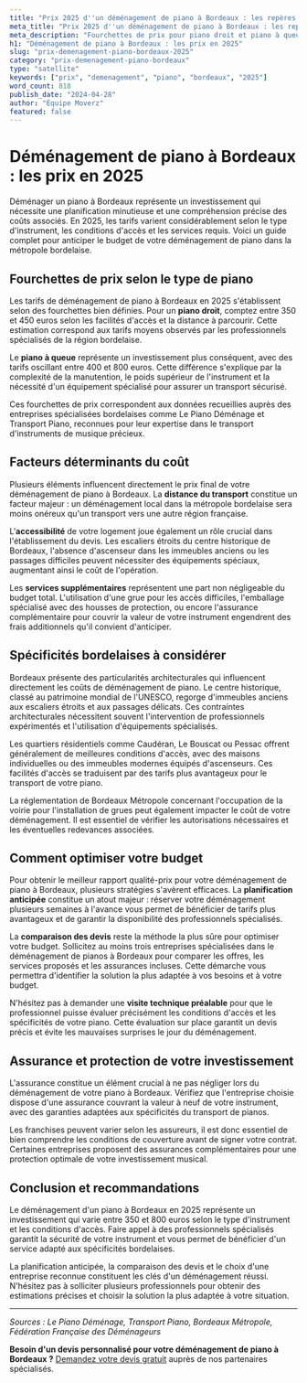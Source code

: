 ```yaml
---
title: "Prix 2025 d''un déménagement de piano à Bordeaux : les repères fiables"
meta_title: "Prix 2025 d''un déménagement de piano à Bordeaux : les repères fiables"
meta_description: "Fourchettes de prix pour piano droit et piano à queue à Bordeaux en 2025. Facteurs qui influencent le coût et conseils pour obtenir le meilleur devis."
h1: "Déménagement de piano à Bordeaux : les prix en 2025"
slug: "prix-demenagement-piano-bordeaux-2025"
category: "prix-demenagement-piano-bordeaux"
type: "satellite"
keywords: ["prix", "demenagement", "piano", "bordeaux", "2025"]
word_count: 818
publish_date: "2024-04-28"
author: "Équipe Moverz"
featured: false
---
```



# Déménagement de piano à Bordeaux : les prix en 2025

Déménager un piano à Bordeaux représente un investissement qui nécessite une planification minutieuse et une compréhension précise des coûts associés. En 2025, les tarifs varient considérablement selon le type d'instrument, les conditions d'accès et les services requis. Voici un guide complet pour anticiper le budget de votre déménagement de piano dans la métropole bordelaise.

## Fourchettes de prix selon le type de piano

Les tarifs de déménagement de piano à Bordeaux en 2025 s'établissent selon des fourchettes bien définies. Pour un **piano droit**, comptez entre 350 et 450 euros selon les facilités d'accès et la distance à parcourir. Cette estimation correspond aux tarifs moyens observés par les professionnels spécialisés de la région bordelaise.

Le **piano à queue** représente un investissement plus conséquent, avec des tarifs oscillant entre 400 et 800 euros. Cette différence s'explique par la complexité de la manutention, le poids supérieur de l'instrument et la nécessité d'un équipement spécialisé pour assurer un transport sécurisé.

Ces fourchettes de prix correspondent aux données recueillies auprès des entreprises spécialisées bordelaises comme Le Piano Déménage et Transport Piano, reconnues pour leur expertise dans le transport d'instruments de musique précieux.

## Facteurs déterminants du coût

Plusieurs éléments influencent directement le prix final de votre déménagement de piano à Bordeaux. La **distance du transport** constitue un facteur majeur : un déménagement local dans la métropole bordelaise sera moins onéreux qu'un transport vers une autre région française.

L'**accessibilité** de votre logement joue également un rôle crucial dans l'établissement du devis. Les escaliers étroits du centre historique de Bordeaux, l'absence d'ascenseur dans les immeubles anciens ou les passages difficiles peuvent nécessiter des équipements spéciaux, augmentant ainsi le coût de l'opération.

Les **services supplémentaires** représentent une part non négligeable du budget total. L'utilisation d'une grue pour les accès difficiles, l'emballage spécialisé avec des housses de protection, ou encore l'assurance complémentaire pour couvrir la valeur de votre instrument engendrent des frais additionnels qu'il convient d'anticiper.

## Spécificités bordelaises à considérer

Bordeaux présente des particularités architecturales qui influencent directement les coûts de déménagement de piano. Le centre historique, classé au patrimoine mondial de l'UNESCO, regorge d'immeubles anciens aux escaliers étroits et aux passages délicats. Ces contraintes architecturales nécessitent souvent l'intervention de professionnels expérimentés et l'utilisation d'équipements spécialisés.

Les quartiers résidentiels comme Caudéran, Le Bouscat ou Pessac offrent généralement de meilleures conditions d'accès, avec des maisons individuelles ou des immeubles modernes équipés d'ascenseurs. Ces facilités d'accès se traduisent par des tarifs plus avantageux pour le transport de votre piano.

La réglementation de Bordeaux Métropole concernant l'occupation de la voirie pour l'installation de grues peut également impacter le coût de votre déménagement. Il est essentiel de vérifier les autorisations nécessaires et les éventuelles redevances associées.

## Comment optimiser votre budget

Pour obtenir le meilleur rapport qualité-prix pour votre déménagement de piano à Bordeaux, plusieurs stratégies s'avèrent efficaces. La **planification anticipée** constitue un atout majeur : réserver votre déménagement plusieurs semaines à l'avance vous permet de bénéficier de tarifs plus avantageux et de garantir la disponibilité des professionnels spécialisés.

La **comparaison des devis** reste la méthode la plus sûre pour optimiser votre budget. Sollicitez au moins trois entreprises spécialisées dans le déménagement de pianos à Bordeaux pour comparer les offres, les services proposés et les assurances incluses. Cette démarche vous permettra d'identifier la solution la plus adaptée à vos besoins et à votre budget.

N'hésitez pas à demander une **visite technique préalable** pour que le professionnel puisse évaluer précisément les conditions d'accès et les spécificités de votre piano. Cette évaluation sur place garantit un devis précis et évite les mauvaises surprises le jour du déménagement.

## Assurance et protection de votre investissement

L'assurance constitue un élément crucial à ne pas négliger lors du déménagement de votre piano à Bordeaux. Vérifiez que l'entreprise choisie dispose d'une assurance couvrant la valeur à neuf de votre instrument, avec des garanties adaptées aux spécificités du transport de pianos.

Les franchises peuvent varier selon les assureurs, il est donc essentiel de bien comprendre les conditions de couverture avant de signer votre contrat. Certaines entreprises proposent des assurances complémentaires pour une protection optimale de votre investissement musical.

## Conclusion et recommandations

Le déménagement d'un piano à Bordeaux en 2025 représente un investissement qui varie entre 350 et 800 euros selon le type d'instrument et les conditions d'accès. Faire appel à des professionnels spécialisés garantit la sécurité de votre instrument et vous permet de bénéficier d'un service adapté aux spécificités bordelaises.

La planification anticipée, la comparaison des devis et le choix d'une entreprise reconnue constituent les clés d'un déménagement réussi. N'hésitez pas à solliciter plusieurs professionnels pour obtenir des estimations précises et choisir la solution la plus adaptée à votre situation.

---

*Sources : Le Piano Déménage, Transport Piano, Bordeaux Métropole, Fédération Française des Déménageurs*

**Besoin d'un devis personnalisé pour votre déménagement de piano à Bordeaux ?** [Demandez votre devis gratuit](/contact) auprès de nos partenaires spécialisés.

